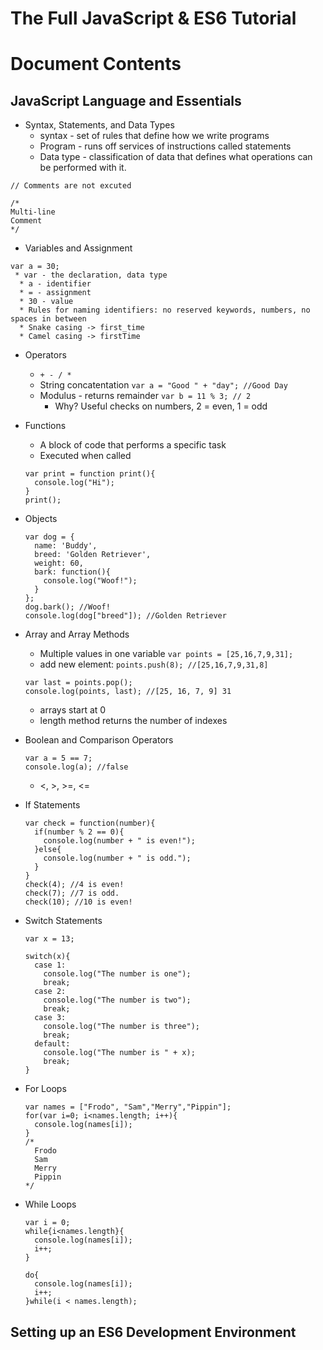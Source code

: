 # The Full JavaScript & ES6 Tutorial

# Document Contents


##  JavaScript Language and Essentials

  * Syntax, Statements, and Data Types
    * syntax - set of rules that define how we write programs
    * Program - runs off services of instructions called statements
    * Data type - classification of data that defines what operations can be performed with it.
    
  ```
  // Comments are not excuted
  ```
  
  ```
  /*
  Multi-line
  Comment
  */
  ```
  
  * Variables and Assignment
  ``` 
  var a = 30;
   * var - the declaration, data type
    * a - identifier
    * = - assignment
    * 30 - value
    * Rules for naming identifiers: no reserved keywords, numbers, no spaces in between
    * Snake casing -> first_time
    * Camel casing -> firstTime
  ```
  * Operators
    * `+ - / *`
    * String concatentation
      `var a = "Good " + "day"; //Good Day`
    * Modulus - returns remainder
      `var b = 11 % 3; // 2`
      * Why? Useful checks on numbers, 2 = even, 1 = odd
      
  * Functions
    * A block of code that performs a specific task
    * Executed when called
    ```
    var print = function print(){
      console.log("Hi");
    }
    print();
    ```
    
  * Objects
    ```
    var dog = {
      name: 'Buddy',
      breed: 'Golden Retriever',
      weight: 60,
      bark: function(){
        console.log("Woof!");
      }
    };
    dog.bark(); //Woof!
    console.log(dog["breed"]); //Golden Retriever
    ```
  * Array and Array Methods  
    * Multiple values in one variable
    `var points = [25,16,7,9,31];`
    * add new element:
      `points.push(8); //[25,16,7,9,31,8]`
    ```
    var last = points.pop();
    console.log(points, last); //[25, 16, 7, 9] 31
    ```
    * arrays start at 0
    * length method returns the number of indexes
  
  * Boolean and Comparison Operators
    ```
    var a = 5 == 7;
    console.log(a); //false
    ```
    * <, >, >=, <=
  
  * If Statements
    ```
    var check = function(number){
      if(number % 2 == 0){
        console.log(number + " is even!");
      }else{
        console.log(number + " is odd.");
      }
    }
    check(4); //4 is even!
    check(7); //7 is odd.
    check(10); //10 is even!
    ```
  
  * Switch Statements
    ```
    var x = 13;
    
    switch(x){
      case 1:
        console.log("The number is one");
        break;
      case 2:
        console.log("The number is two");
        break;
      case 3:
        console.log("The number is three");
        break;
      default:
        console.log("The number is " + x);
        break;
    }
    ```
    
  * For Loops
    ```
    var names = ["Frodo", "Sam","Merry","Pippin"];
    for(var i=0; i<names.length; i++){
      console.log(names[i]);
    }
    /*
      Frodo
      Sam
      Merry
      Pippin
    */
    ```
    
  * While Loops
    ```
    var i = 0;
    while{i<names.length}{
      console.log(names[i]);
      i++;
    }
    
    do{
      console.log(names[i]);
      i++;
    }while(i < names.length);
    ```
    
##  Setting up an ES6 Development Environment

##  
